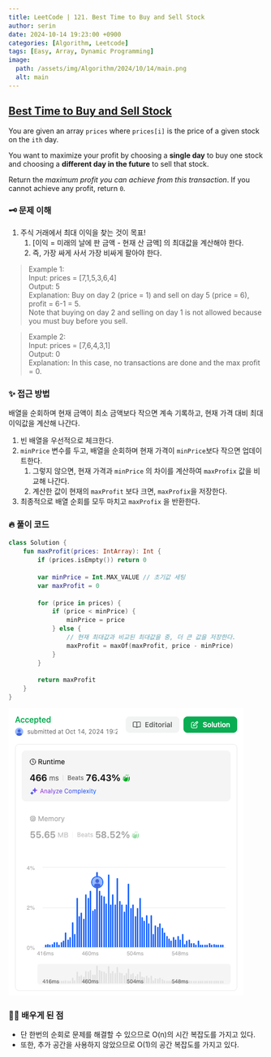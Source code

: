 ```yaml
---
title: LeetCode | 121. Best Time to Buy and Sell Stock
author: serin
date: 2024-10-14 19:23:00 +0900
categories: [Algorithm, Leetcode]
tags: [Easy, Array, Dynamic Programming]
image:
  path: /assets/img/Algorithm/2024/10/14/main.png
  alt: main
---
```


## [Best Time to Buy and Sell Stock](https://leetcode.com/problems/best-time-to-buy-and-sell-stock/description)

You are given an array `prices` where `prices[i]` is the price of a given stock on the `ith` day.

You want to maximize your profit by choosing a **single day** to buy one stock and choosing a **different day in the future** to sell that stock.

Return the *maximum profit you can achieve from this transaction*. If you cannot achieve any profit, return `0`.

### 🗝️ 문제 이해
1. 주식 거래에서 최대 이익을 찾는 것이 목표!
   1. [이익 = 미래의 날에 판 금액 - 현재 산 금액] 의 최대값을 계산해야 한다.
   2. 즉, 가장 싸게 사서 가장 비싸게 팔아야 한다.

> Example 1:  
> Input: prices = [7,1,5,3,6,4]  
> Output: 5  
> Explanation: Buy on day 2 (price = 1) and sell on day 5 (price = 6), profit = 6-1 = 5.  
> Note that buying on day 2 and selling on day 1 is not allowed because you must buy before you sell.  


> Example 2:  
> Input: prices = [7,6,4,3,1]  
> Output: 0  
> Explanation: In this case, no transactions are done and the max profit = 0.  

### ✨ 접근 방법

배열을 순회하며 현재 금액이 최소 금액보다 작으면 계속 기록하고, 현재 가격 대비 최대 이익값을 계산해 나간다.

1. 빈 배열을 우선적으로 체크한다.
2. `minPrice` 변수를 두고, 배열을 순회하며 현재 가격이 `minPrice`보다 작으면 업데이트한다.
   1. 그렇지 않으면, 현재 가격과 `minPrice` 의 차이를 계산하여 `maxProfix` 값을 비교해 나간다.
   2. 계산한 값이 현재의 `maxProfit` 보다 크면, `maxProfix`을 저장한다.
3. 최종적으로 배열 순회를 모두 마치고 `maxProfix` 을 반환한다.


### 🔥 풀이 코드

```kotlin
class Solution {
    fun maxProfit(prices: IntArray): Int {
        if (prices.isEmpty()) return 0
        
        var minPrice = Int.MAX_VALUE // 초기값 세팅
        var maxProfit = 0
        
        for (price in prices) {
            if (price < minPrice) {
                minPrice = price
            } else {
                // 현재 최대값과 비교된 최대값을 중, 더 큰 값을 저장한다.
                maxProfit = maxOf(maxProfit, price - minPrice)
            }
        }
        
        return maxProfit
    }
}
```

![result](/assets/img/Algorithm/2024/10/14/result.png)

### 🙆‍♀️ 배우게 된 점

- 단 한번의 순회로 문제를 해결할 수 있으므로 O(n)의 시간 복잡도를 가지고 있다.
- 또한, 추가 공간을 사용하지 않았으므로 O(1)의 공간 복잡도를 가지고 있다.
